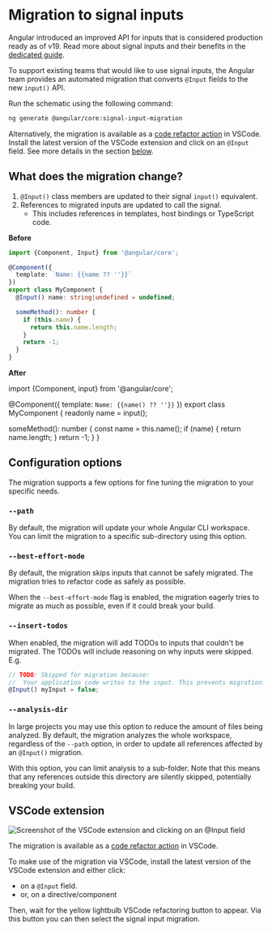 # Migration to signal inputs

Angular introduced an improved API for inputs that is considered
production ready as of v19.
Read more about signal inputs and their benefits in the [dedicated guide](guide/signals/inputs).

To support existing teams that would like to use signal inputs, the Angular team
provides an automated migration that converts `@Input` fields to the new `input()` API.

Run the schematic using the following command:

```bash
ng generate @angular/core:signal-input-migration
```

Alternatively, the migration is available as a [code refactor action](https://code.visualstudio.com/docs/typescript/typescript-refactoring#_refactoring) in VSCode.
Install the latest version of the VSCode extension and click on an `@Input` field.
See more details in the section [below](#vscode-extension).

## What does the migration change?

1. `@Input()` class members are updated to their signal `input()` equivalent.
2. References to migrated inputs are updated to call the signal.
   - This includes references in templates, host bindings or TypeScript code.

**Before**

```typescript
import {Component, Input} from '@angular/core';

@Component({
  template: `Name: {{name ?? ''}}`
})
export class MyComponent {
  @Input() name: string|undefined = undefined;

  someMethod(): number {
    if (this.name) {
      return this.name.length;
    }
    return -1;
  }
}
```

**After**

<docs-code language="angular-ts" highlight="[[4],[7], [10,12]]">
import {Component, input} from '@angular/core';

@Component({
template: `Name: {{name() ?? ''}}`
})
export class MyComponent {
readonly name = input<string>();

someMethod(): number {
const name = this.name();
if (name) {
return name.length;
}
return -1;
}
}
</docs-code>

## Configuration options

The migration supports a few options for fine tuning the migration to your specific needs.

### `--path`

By default, the migration will update your whole Angular CLI workspace.
You can limit the migration to a specific sub-directory using this option.

### `--best-effort-mode`

By default, the migration skips inputs that cannot be safely migrated.
The migration tries to refactor code as safely as possible.

When the `--best-effort-mode` flag is enabled, the migration eagerly
tries to migrate as much as possible, even if it could break your build.

### `--insert-todos`

When enabled, the migration will add TODOs to inputs that couldn't be migrated.
The TODOs will include reasoning on why inputs were skipped. E.g.

```ts
// TODO: Skipped for migration because:
//  Your application code writes to the input. This prevents migration.
@Input() myInput = false;
```

### `--analysis-dir`

In large projects you may use this option to reduce the amount of files being analyzed.
By default, the migration analyzes the whole workspace, regardless of the `--path` option, in
order to update all references affected by an `@Input()` migration.

With this option, you can limit analysis to a sub-folder. Note that this means that any
references outside this directory are silently skipped, potentially breaking your build.

## VSCode extension

![Screenshot of the VSCode extension and clicking on an `@Input` field](assets/images/migrations/signal-inputs-vscode.png "Screenshot of the VSCode extension and clicking on an `@Input` field.")

The migration is available as a [code refactor action](https://code.visualstudio.com/docs/typescript/typescript-refactoring#_refactoring) in VSCode.

To make use of the migration via VSCode, install the latest version of the VSCode extension and either click:

- on a `@Input` field.
- or, on a directive/component

Then, wait for the yellow lightbulb VSCode refactoring button to appear.
Via this button you can then select the signal input migration.

